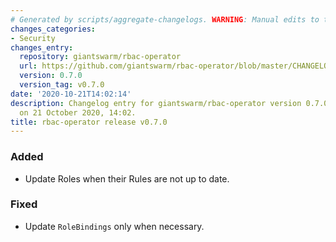 ```yaml
---
# Generated by scripts/aggregate-changelogs. WARNING: Manual edits to this files will be overwritten.
changes_categories:
- Security
changes_entry:
  repository: giantswarm/rbac-operator
  url: https://github.com/giantswarm/rbac-operator/blob/master/CHANGELOG.md#070---2020-10-21
  version: 0.7.0
  version_tag: v0.7.0
date: '2020-10-21T14:02:14'
description: Changelog entry for giantswarm/rbac-operator version 0.7.0, published
  on 21 October 2020, 14:02.
title: rbac-operator release v0.7.0
---
```


### Added
- Update Roles when their Rules are not up to date.
### Fixed
- Update `RoleBindings` only when necessary.
